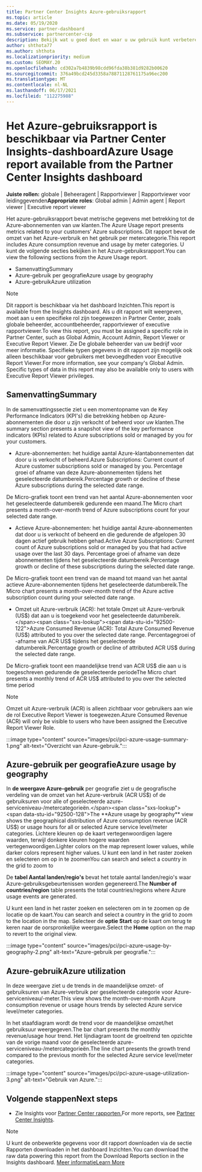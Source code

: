 ```yaml
---
title: Partner Center Insights Azure-gebruiksrapport
ms.topic: article
ms.date: 05/19/2020
ms.service: partner-dashboard
ms.subservice: partnercenter-csp
description: Bekijk wat u goed doet en waar u uw gebruik kunt verbeteren van Azure-abonnementen die u voor uw klanten verkoopt of beheert.
author: shthota77
ms.author: shthota
ms.localizationpriority: medium
ms.custom: SEOMAY.20
ms.openlocfilehash: cd302a7b4839b98cdd96fda38b381d9282b00620
ms.sourcegitcommit: 376a49bcd245d3358a78871128761175a96ec200
ms.translationtype: MT
ms.contentlocale: nl-NL
ms.lasthandoff: 06/17/2021
ms.locfileid: "112275988"
---
```

# <a name="azure-usage-report-available-from-the-partner-center-insights-dashboard"></a><span data-ttu-id="92500-103">Het Azure-gebruiksrapport is beschikbaar via Partner Center Insights-dashboard</span><span class="sxs-lookup"><span data-stu-id="92500-103">Azure Usage report available from the Partner Center Insights dashboard</span></span>

<span data-ttu-id="92500-104">**Juiste rollen:** globale | Beheeragent | Rapportviewer | Rapportviewer voor leidinggevenden</span><span class="sxs-lookup"><span data-stu-id="92500-104">**Appropriate roles**: Global admin | Admin agent | Report viewer | Executive report viewer</span></span>

<span data-ttu-id="92500-105">Het azure-gebruiksrapport bevat metrische gegevens met betrekking tot de Azure-abonnementen van uw klanten.</span><span class="sxs-lookup"><span data-stu-id="92500-105">The Azure Usage report presents metrics related to your customers’ Azure subscriptions.</span></span> <span data-ttu-id="92500-106">Dit rapport bevat de omzet van het Azure-verbruik en het gebruik per metercategorie.</span><span class="sxs-lookup"><span data-stu-id="92500-106">This report includes Azure consumption revenue and usage by meter categories.</span></span> <span data-ttu-id="92500-107">U kunt de volgende secties bekijken in het Azure-gebruiksrapport.</span><span class="sxs-lookup"><span data-stu-id="92500-107">You can view the following sections from the Azure Usage report.</span></span>

- <span data-ttu-id="92500-108">Samenvatting</span><span class="sxs-lookup"><span data-stu-id="92500-108">Summary</span></span>
- <span data-ttu-id="92500-109">Azure-gebruik per geografie</span><span class="sxs-lookup"><span data-stu-id="92500-109">Azure usage by geography</span></span>
- <span data-ttu-id="92500-110">Azure-gebruik</span><span class="sxs-lookup"><span data-stu-id="92500-110">Azure utilization</span></span>

 > [!NOTE]
 > <span data-ttu-id="92500-111">Dit rapport is beschikbaar via het dashboard Inzichten.</span><span class="sxs-lookup"><span data-stu-id="92500-111">This report is available from the Insights dashboard.</span></span> <span data-ttu-id="92500-112">Als u dit rapport wilt weergeven, moet aan u een specifieke rol zijn toegewezen in Partner Center, zoals globale beheerder, accountbeheerder, rapportviewer of executive rapportviewer.</span><span class="sxs-lookup"><span data-stu-id="92500-112">To view this report, you must be assigned a specific role in Partner Center, such as Global Admin, Account Admin, Report Viewer or Executive Report Viewer.</span></span> <span data-ttu-id="92500-113">Zie De globale beheerder van uw bedrijf voor meer informatie. Specifieke typen gegevens in dit rapport zijn mogelijk ook alleen beschikbaar voor gebruikers met bevoegdheden voor Executive Report Viewer.</span><span class="sxs-lookup"><span data-stu-id="92500-113">For more information, see your company's Global Admin. Specific types of data in this report may also be available only to users with Executive Report Viewer privileges.</span></span>

## <a name="summary"></a><span data-ttu-id="92500-114">Samenvatting</span><span class="sxs-lookup"><span data-stu-id="92500-114">Summary</span></span>

<span data-ttu-id="92500-115">In de samenvattingssectie ziet u een momentopname van de Key Performance Indicators (KPI's) die betrekking hebben op Azure-abonnementen die door u zijn verkocht of beheerd voor uw klanten.</span><span class="sxs-lookup"><span data-stu-id="92500-115">The summary section presents a snapshot view of the key performance indicators (KPIs) related to Azure subscriptions sold or managed by you for your customers.</span></span>  

- <span data-ttu-id="92500-116">Azure-abonnementen: het huidige aantal Azure-klantabonnementen dat door u is verkocht of beheerd.</span><span class="sxs-lookup"><span data-stu-id="92500-116">Azure Subscriptions: Current count of Azure customer subscriptions sold or managed by you.</span></span>
<span data-ttu-id="92500-117">Percentage groei of afname van deze Azure-abonnementen tijdens het geselecteerde datumbereik.</span><span class="sxs-lookup"><span data-stu-id="92500-117">Percentage growth or decline of these Azure subscriptions during the selected date range.</span></span>

<span data-ttu-id="92500-118">De Micro-grafiek toont een trend van het aantal Azure-abonnementen voor het geselecteerde datumbereik gedurende een maand.</span><span class="sxs-lookup"><span data-stu-id="92500-118">The Micro chart presents a month-over-month trend of Azure subscriptions count for your selected date range.</span></span>
- <span data-ttu-id="92500-119">Actieve Azure-abonnementen: het huidige aantal Azure-abonnementen dat door u is verkocht of beheerd en die gedurende de afgelopen 30 dagen actief gebruik hebben gehad.</span><span class="sxs-lookup"><span data-stu-id="92500-119">Active Azure Subscriptions: Current count of Azure subscriptions sold or managed by you that had active usage over the last 30 days.</span></span>
<span data-ttu-id="92500-120">Percentage groei of afname van deze abonnementen tijdens het geselecteerde datumbereik.</span><span class="sxs-lookup"><span data-stu-id="92500-120">Percentage growth or decline of these subscriptions during the selected date range.</span></span>

<span data-ttu-id="92500-121">De Micro-grafiek toont een trend van de maand tot maand van het aantal actieve Azure-abonnementen tijdens het geselecteerde datumbereik.</span><span class="sxs-lookup"><span data-stu-id="92500-121">The Micro chart presents a month-over-month trend of the Azure active subscription count during your selected date range.</span></span>

- <span data-ttu-id="92500-122">Omzet uit Azure-verbruik (ACR): het totale Omzet uit Azure-verbruik (US$) dat aan u is toegekend voor het geselecteerde datumbereik.</span><span class="sxs-lookup"><span data-stu-id="92500-122">Azure Consumed Revenue (ACR): Total Azure Consumed Revenue (US$) attributed to you over the selected date range.</span></span>
<span data-ttu-id="92500-123">Percentagegroei of -afname van ACR US$ tijdens het geselecteerde datumbereik.</span><span class="sxs-lookup"><span data-stu-id="92500-123">Percentage growth or decline of attributed ACR US$ during the selected date range.</span></span> 

<span data-ttu-id="92500-124">De Micro-grafiek toont een maandelijkse trend van ACR US$ die aan u is toegeschreven gedurende de geselecteerde periode</span><span class="sxs-lookup"><span data-stu-id="92500-124">The Micro chart presents a monthly trend of ACR US$ attributed to you over the selected time period</span></span>


> [!NOTE]
 > <span data-ttu-id="92500-125">Omzet uit Azure-verbruik (ACR) is alleen zichtbaar voor gebruikers aan wie de rol Executive Report Viewer is toegewezen.</span><span class="sxs-lookup"><span data-stu-id="92500-125">Azure Consumed Revenue (ACR) will only be visible to users who have been assigned the Executive Report Viewer Role.</span></span>

:::image type="content" source="images/pci/pci-azure-usage-summary-1.png" alt-text="Overzicht van Azure-gebruik.":::

## <a name="azure-usage-by-geography"></a><span data-ttu-id="92500-127">Azure-gebruik per geografie</span><span class="sxs-lookup"><span data-stu-id="92500-127">Azure usage by geography</span></span>

<span data-ttu-id="92500-128">In **de weergave Azure-gebruik** per geografie ziet u de geografische verdeling van de omzet van het Azure-verbruik (ACR US$) of de gebruiksuren voor alle of geselecteerde azure-serviceniveau-/metercategorieën.</span><span class="sxs-lookup"><span data-stu-id="92500-128">The **Azure usage by geography** view shows the geographical distribution of Azure consumption revenue (ACR US$) or usage hours for all or selected Azure service level/meter categories.</span></span> <span data-ttu-id="92500-129">Lichtere kleuren op de kaart vertegenwoordigen lagere waarden, terwijl donkere kleuren hogere waarden vertegenwoordigen.</span><span class="sxs-lookup"><span data-stu-id="92500-129">Lighter colors on the map represent lower values, while darker colors represent higher values.</span></span> <span data-ttu-id="92500-130">U kunt een land in het raster zoeken en selecteren om op in te zoomen</span><span class="sxs-lookup"><span data-stu-id="92500-130">You can search and select a country in the grid to zoom to</span></span> 

<span data-ttu-id="92500-131">De **tabel Aantal landen/regio's** bevat het totale aantal landen/regio's waar Azure-gebruiksgebeurtenissen worden gegenereerd.</span><span class="sxs-lookup"><span data-stu-id="92500-131">The **Number of countries/region** table presents the total countries/regions where Azure usage events are generated.</span></span>

<span data-ttu-id="92500-132">U kunt een land in het raster zoeken en selecteren om in te zoomen op de locatie op de kaart.</span><span class="sxs-lookup"><span data-stu-id="92500-132">You can search and select a country in the grid to zoom to the location in the map.</span></span> <span data-ttu-id="92500-133">Selecteer de **optie Start** op de kaart om terug te keren naar de oorspronkelijke weergave.</span><span class="sxs-lookup"><span data-stu-id="92500-133">Select the **Home** option on the map to revert to the original view.</span></span>

:::image type="content" source="images/pci/pci-azure-usage-by-geography-2.png" alt-text="Azure-gebruik per geografie.":::

## <a name="azure-utilization"></a><span data-ttu-id="92500-135">Azure-gebruik</span><span class="sxs-lookup"><span data-stu-id="92500-135">Azure utilization</span></span>

<span data-ttu-id="92500-136">In deze weergave ziet u de trends in de maandelijkse omzet- of gebruiksuren van Azure-verbruik per geselecteerde categorie voor Azure-serviceniveau/-meter.</span><span class="sxs-lookup"><span data-stu-id="92500-136">This view shows the month-over-month Azure consumption revenue or usage hours trends by selected Azure service level/meter categories.</span></span> 

<span data-ttu-id="92500-137">In het staafdiagram wordt de trend voor de maandelijkse omzet/het gebruiksuur weergegeven.</span><span class="sxs-lookup"><span data-stu-id="92500-137">The bar chart presents the monthly revenue/usage hour trend.</span></span> <span data-ttu-id="92500-138">Het lijndiagram toont de groeitrend ten opzichte van de vorige maand voor de geselecteerde azure-serviceniveau-/metercategorieën.</span><span class="sxs-lookup"><span data-stu-id="92500-138">The line chart presents the growth trend compared to the previous month for the selected Azure service level/meter categories.</span></span>

:::image type="content" source="images/pci/pci-azure-usage-utilization-3.png" alt-text="Gebruik van Azure.":::

## <a name="next-steps"></a><span data-ttu-id="92500-140">Volgende stappen</span><span class="sxs-lookup"><span data-stu-id="92500-140">Next steps</span></span>

- <span data-ttu-id="92500-141">Zie Insights voor [Partner Center rapporten.](partner-center-insights.md)</span><span class="sxs-lookup"><span data-stu-id="92500-141">For more reports, see [Partner Center Insights](partner-center-insights.md).</span></span>

>[!NOTE] 
> <span data-ttu-id="92500-142">U kunt de onbewerkte gegevens voor dit rapport downloaden via de sectie Rapporten downloaden in het dashboard Inzichten.</span><span class="sxs-lookup"><span data-stu-id="92500-142">You can download the raw data powering this report from the Download Reports section in the Insights dashboard.</span></span> [<span data-ttu-id="92500-143">Meer informatie</span><span class="sxs-lookup"><span data-stu-id="92500-143">Learn More</span></span>](pci-download-reports.md) 

